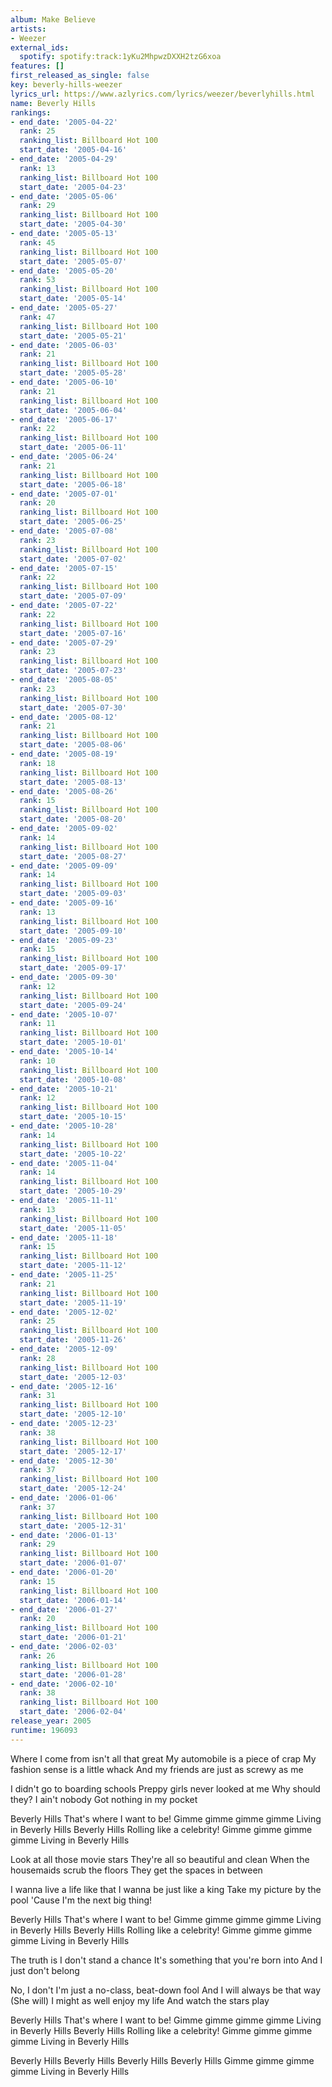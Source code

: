 ```yaml
---
album: Make Believe
artists:
- Weezer
external_ids:
  spotify: spotify:track:1yKu2MhpwzDXXH2tzG6xoa
features: []
first_released_as_single: false
key: beverly-hills-weezer
lyrics_url: https://www.azlyrics.com/lyrics/weezer/beverlyhills.html
name: Beverly Hills
rankings:
- end_date: '2005-04-22'
  rank: 25
  ranking_list: Billboard Hot 100
  start_date: '2005-04-16'
- end_date: '2005-04-29'
  rank: 13
  ranking_list: Billboard Hot 100
  start_date: '2005-04-23'
- end_date: '2005-05-06'
  rank: 29
  ranking_list: Billboard Hot 100
  start_date: '2005-04-30'
- end_date: '2005-05-13'
  rank: 45
  ranking_list: Billboard Hot 100
  start_date: '2005-05-07'
- end_date: '2005-05-20'
  rank: 53
  ranking_list: Billboard Hot 100
  start_date: '2005-05-14'
- end_date: '2005-05-27'
  rank: 47
  ranking_list: Billboard Hot 100
  start_date: '2005-05-21'
- end_date: '2005-06-03'
  rank: 21
  ranking_list: Billboard Hot 100
  start_date: '2005-05-28'
- end_date: '2005-06-10'
  rank: 21
  ranking_list: Billboard Hot 100
  start_date: '2005-06-04'
- end_date: '2005-06-17'
  rank: 22
  ranking_list: Billboard Hot 100
  start_date: '2005-06-11'
- end_date: '2005-06-24'
  rank: 21
  ranking_list: Billboard Hot 100
  start_date: '2005-06-18'
- end_date: '2005-07-01'
  rank: 20
  ranking_list: Billboard Hot 100
  start_date: '2005-06-25'
- end_date: '2005-07-08'
  rank: 23
  ranking_list: Billboard Hot 100
  start_date: '2005-07-02'
- end_date: '2005-07-15'
  rank: 22
  ranking_list: Billboard Hot 100
  start_date: '2005-07-09'
- end_date: '2005-07-22'
  rank: 22
  ranking_list: Billboard Hot 100
  start_date: '2005-07-16'
- end_date: '2005-07-29'
  rank: 23
  ranking_list: Billboard Hot 100
  start_date: '2005-07-23'
- end_date: '2005-08-05'
  rank: 23
  ranking_list: Billboard Hot 100
  start_date: '2005-07-30'
- end_date: '2005-08-12'
  rank: 21
  ranking_list: Billboard Hot 100
  start_date: '2005-08-06'
- end_date: '2005-08-19'
  rank: 18
  ranking_list: Billboard Hot 100
  start_date: '2005-08-13'
- end_date: '2005-08-26'
  rank: 15
  ranking_list: Billboard Hot 100
  start_date: '2005-08-20'
- end_date: '2005-09-02'
  rank: 14
  ranking_list: Billboard Hot 100
  start_date: '2005-08-27'
- end_date: '2005-09-09'
  rank: 14
  ranking_list: Billboard Hot 100
  start_date: '2005-09-03'
- end_date: '2005-09-16'
  rank: 13
  ranking_list: Billboard Hot 100
  start_date: '2005-09-10'
- end_date: '2005-09-23'
  rank: 15
  ranking_list: Billboard Hot 100
  start_date: '2005-09-17'
- end_date: '2005-09-30'
  rank: 12
  ranking_list: Billboard Hot 100
  start_date: '2005-09-24'
- end_date: '2005-10-07'
  rank: 11
  ranking_list: Billboard Hot 100
  start_date: '2005-10-01'
- end_date: '2005-10-14'
  rank: 10
  ranking_list: Billboard Hot 100
  start_date: '2005-10-08'
- end_date: '2005-10-21'
  rank: 12
  ranking_list: Billboard Hot 100
  start_date: '2005-10-15'
- end_date: '2005-10-28'
  rank: 14
  ranking_list: Billboard Hot 100
  start_date: '2005-10-22'
- end_date: '2005-11-04'
  rank: 14
  ranking_list: Billboard Hot 100
  start_date: '2005-10-29'
- end_date: '2005-11-11'
  rank: 13
  ranking_list: Billboard Hot 100
  start_date: '2005-11-05'
- end_date: '2005-11-18'
  rank: 15
  ranking_list: Billboard Hot 100
  start_date: '2005-11-12'
- end_date: '2005-11-25'
  rank: 21
  ranking_list: Billboard Hot 100
  start_date: '2005-11-19'
- end_date: '2005-12-02'
  rank: 25
  ranking_list: Billboard Hot 100
  start_date: '2005-11-26'
- end_date: '2005-12-09'
  rank: 28
  ranking_list: Billboard Hot 100
  start_date: '2005-12-03'
- end_date: '2005-12-16'
  rank: 31
  ranking_list: Billboard Hot 100
  start_date: '2005-12-10'
- end_date: '2005-12-23'
  rank: 38
  ranking_list: Billboard Hot 100
  start_date: '2005-12-17'
- end_date: '2005-12-30'
  rank: 37
  ranking_list: Billboard Hot 100
  start_date: '2005-12-24'
- end_date: '2006-01-06'
  rank: 37
  ranking_list: Billboard Hot 100
  start_date: '2005-12-31'
- end_date: '2006-01-13'
  rank: 29
  ranking_list: Billboard Hot 100
  start_date: '2006-01-07'
- end_date: '2006-01-20'
  rank: 15
  ranking_list: Billboard Hot 100
  start_date: '2006-01-14'
- end_date: '2006-01-27'
  rank: 20
  ranking_list: Billboard Hot 100
  start_date: '2006-01-21'
- end_date: '2006-02-03'
  rank: 26
  ranking_list: Billboard Hot 100
  start_date: '2006-01-28'
- end_date: '2006-02-10'
  rank: 38
  ranking_list: Billboard Hot 100
  start_date: '2006-02-04'
release_year: 2005
runtime: 196093
---
```

Where I come from isn't all that great
My automobile is a piece of crap
My fashion sense is a little whack
And my friends are just as screwy as me

I didn't go to boarding schools
Preppy girls never looked at me
Why should they? I ain't nobody
Got nothing in my pocket

Beverly Hills
That's where I want to be!
Gimme gimme gimme gimme
Living in Beverly Hills
Beverly Hills
Rolling like a celebrity!
Gimme gimme gimme gimme
Living in Beverly Hills

Look at all those movie stars
They're all so beautiful and clean
When the housemaids scrub the floors
They get the spaces in between

I wanna live a life like that
I wanna be just like a king
Take my picture by the pool
'Cause I'm the next big thing!

Beverly Hills
That's where I want to be!
Gimme gimme gimme gimme
Living in Beverly Hills
Beverly Hills
Rolling like a celebrity!
Gimme gimme gimme gimme
Living in Beverly Hills

The truth is I don't stand a chance
It's something that you're born into
And I just don't belong

No, I don't
I'm just a no-class, beat-down fool
And I will always be that way
(She will)
I might as well enjoy my life
And watch the stars play

Beverly Hills
That's where I want to be!
Gimme gimme gimme gimme
Living in Beverly Hills
Beverly Hills
Rolling like a celebrity!
Gimme gimme gimme gimme
Living in Beverly Hills

Beverly Hills
Beverly Hills
Beverly Hills
Beverly Hills
Gimme gimme gimme gimme
Living in Beverly Hills

